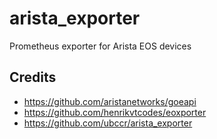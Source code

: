 # arista_exporter

Prometheus exporter for Arista EOS devices

## Credits

- https://github.com/aristanetworks/goeapi
- https://github.com/henrikvtcodes/eoxporter
- https://github.com/ubccr/arista_exporter
